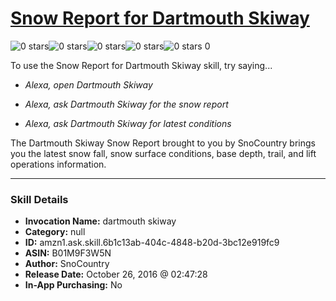 # [Snow Report for Dartmouth Skiway](http://alexa.amazon.com/#skills/amzn1.ask.skill.6b1c13ab-404c-4848-b20d-3bc12e919fc9)
![0 stars](../../images/ic_star_border_black_18dp_1x.png)![0 stars](../../images/ic_star_border_black_18dp_1x.png)![0 stars](../../images/ic_star_border_black_18dp_1x.png)![0 stars](../../images/ic_star_border_black_18dp_1x.png)![0 stars](../../images/ic_star_border_black_18dp_1x.png) 0

To use the Snow Report for Dartmouth Skiway skill, try saying...

* *Alexa, open Dartmouth Skiway*

* *Alexa, ask Dartmouth Skiway for the snow report*

* *Alexa, ask Dartmouth Skiway for latest conditions*

The Dartmouth Skiway Snow Report brought to you by SnoCountry brings you the latest snow fall, snow surface conditions,  base depth, trail, and lift operations information.

***

### Skill Details

* **Invocation Name:** dartmouth skiway
* **Category:** null
* **ID:** amzn1.ask.skill.6b1c13ab-404c-4848-b20d-3bc12e919fc9
* **ASIN:** B01M9F3W5N
* **Author:** SnoCountry
* **Release Date:** October 26, 2016 @ 02:47:28
* **In-App Purchasing:** No

